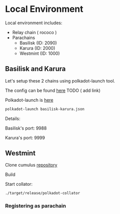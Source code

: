 # Local Environment


Local environment includes:
- Relay chain ( rococo )
- Parachains
    - Basilisk (ID: 2090)
    - Karura (ID: 2000)
    - Westmint (ID: 1000)


## Basilisk and Karura

Let's setup these 2 chains using polkadot-launch tool. 

The config can be found [here]() TODO ( add link)

Polkadot-launch is [here]()

```bash
polkadot-launch basilisk-karura.json
```

Details:

Basilisk's port: 9988

Karura's port: 9999


## Westmint

Clone cumulus [repository]()

Build

Start collator:
```bash
./target/release/polkadot-collator
```

### Registering as parachain


